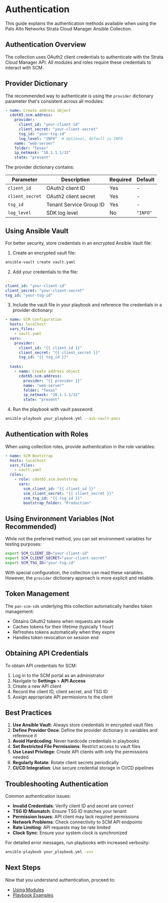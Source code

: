 # Authentication

This guide explains the authentication methods available when using the Palo Alto Networks Strata Cloud Manager Ansible Collection.

## Authentication Overview

The collection uses OAuth2 client credentials to authenticate with the Strata Cloud Manager API. All modules and roles require these credentials to interact with SCM.

## Provider Dictionary

The recommended way to authenticate is using the `provider` dictionary parameter that's consistent across all modules:

```yaml
- name: Create address object
  cdot65.scm.address:
    provider:
      client_id: "your-client-id"
      client_secret: "your-client-secret"
      tsg_id: "your-tsg-id"
      log_level: "INFO"  # Optional, default is INFO
    name: "web-server"
    folder: "Texas"
    ip_netmask: "10.1.1.1/32"
    state: "present"
```

The provider dictionary contains:

| Parameter | Description | Required | Default |
|-----------|-------------|----------|---------|
| `client_id` | OAuth2 client ID | Yes | - |
| `client_secret` | OAuth2 client secret | Yes | - |
| `tsg_id` | Tenant Service Group ID | Yes | - |
| `log_level` | SDK log level | No | `"INFO"` |

## Using Ansible Vault

For better security, store credentials in an encrypted Ansible Vault file:

1. Create an encrypted vault file:

```bash
ansible-vault create vault.yaml
```

2. Add your credentials to the file:

```yaml
---
client_id: "your-client-id"
client_secret: "your-client-secret"
tsg_id: "your-tsg-id"
```

3. Include the vault file in your playbook and reference the credentials in a provider dictionary:

```yaml
- name: SCM Configuration
  hosts: localhost
  vars_files:
    - vault.yaml
  vars:
    provider:
      client_id: "{{ client_id }}"
      client_secret: "{{ client_secret }}"
      tsg_id: "{{ tsg_id }}"
  
  tasks:
    - name: Create address object
      cdot65.scm.address:
        provider: "{{ provider }}"
        name: "web-server"
        folder: "Texas"
        ip_netmask: "10.1.1.1/32"
        state: "present"
```

4. Run the playbook with vault password:

```bash
ansible-playbook your_playbook.yml --ask-vault-pass
```

## Authentication with Roles

When using collection roles, provide authentication in the role variables:

```yaml
- name: SCM Bootstrap
  hosts: localhost
  vars_files:
    - vault.yaml
  roles:
    - role: cdot65.scm.bootstrap
      vars:
        scm_client_id: "{{ client_id }}"
        scm_client_secret: "{{ client_secret }}"
        scm_tsg_id: "{{ tsg_id }}"
        bootstrap_folder: "Production"
```

## Using Environment Variables (Not Recommended)

While not the preferred method, you can set environment variables for testing purposes:

```bash
export SCM_CLIENT_ID="your-client-id"
export SCM_CLIENT_SECRET="your-client-secret"
export SCM_TSG_ID="your-tsg-id"
```

With special configuration, the collection can read these variables. However, the `provider` dictionary approach is more explicit and reliable.

## Token Management

The `pan-scm-sdk` underlying this collection automatically handles token management:

- Obtains OAuth2 tokens when requests are made
- Caches tokens for their lifetime (typically 1 hour)
- Refreshes tokens automatically when they expire
- Handles token revocation on session end

## Obtaining API Credentials

To obtain API credentials for SCM:

1. Log in to the SCM portal as an administrator
2. Navigate to **Settings** > **API Access**
3. Create a new API client
4. Record the client ID, client secret, and TSG ID
5. Assign appropriate API permissions to the client

## Best Practices

1. **Use Ansible Vault**: Always store credentials in encrypted vault files
2. **Define Provider Once**: Define the provider dictionary in variables and reference it
3. **Avoid Hardcoding**: Never hardcode credentials in playbooks
4. **Set Restricted File Permissions**: Restrict access to vault files
5. **Use Least Privilege**: Create API clients with only the permissions needed
6. **Regularly Rotate**: Rotate client secrets periodically
7. **CI/CD Integration**: Use secure credential storage in CI/CD pipelines

## Troubleshooting Authentication

Common authentication issues:

- **Invalid Credentials**: Verify client ID and secret are correct
- **TSG ID Mismatch**: Ensure TSG ID matches your tenant
- **Permission Issues**: API client may lack required permissions
- **Network Problems**: Check connectivity to SCM API endpoints
- **Rate Limiting**: API requests may be rate limited
- **Clock Sync**: Ensure your system clock is synchronized

For detailed error messages, run playbooks with increased verbosity:

```bash
ansible-playbook your_playbook.yml -vvv
```

## Next Steps

Now that you understand authentication, proceed to:

- [Using Modules](using-modules.md)
- [Playbook Examples](playbook-examples.md)
